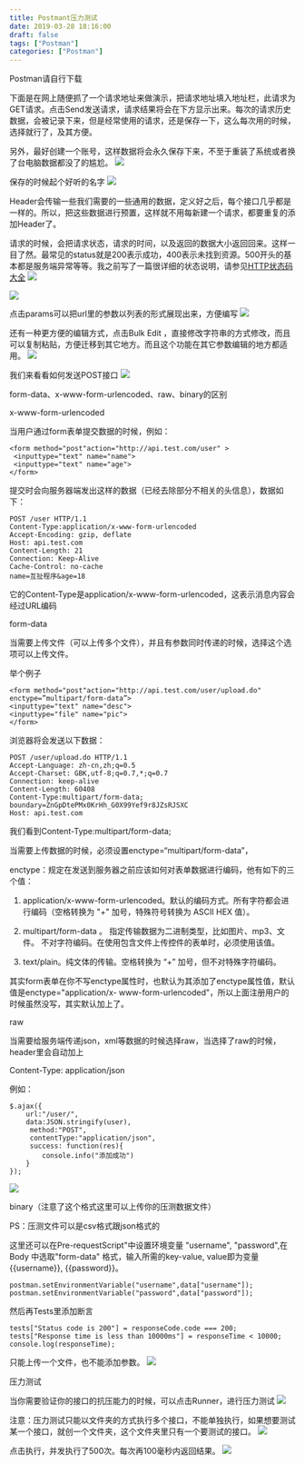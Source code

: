 ```yaml
---
title: Postmant压力测试
date: 2019-03-28 18:16:00
draft: false
tags: ["Postman"]
categories: ["Postman"]
---
```


Postman请自行下载

下面是在网上随便抓了一个请求地址来做演示，把请求地址填入地址栏，此请求为GET请求。点击Send发送请求，请求结果将会在下方显示出来。每次的请求历史数据，会被记录下来，但是经常使用的请求，还是保存一下，这么每次用的时候，选择就行了，及其方便。

另外，最好创建一个账号，这样数据将会永久保存下来，不至于重装了系统或者换了台电脑数据都没了的尴尬。
![](https://img-blog.csdnimg.cn/img_convert/3fea11cd00cc15c65ffa0d8b20d86677.png)


保存的时候起个好听的名字
![](https://img-blog.csdnimg.cn/img_convert/93990e6ee3e367ae2cf87a9116a26bdd.png)


Header会传输一些我们需要的一些通用的数据，定义好之后，每个接口几乎都是一样的。所以，把这些数据进行预置，这样就不用每新建一个请求，都要重复的添加Header了。

请求的时候，会把请求状态，请求的时间，以及返回的数据大小返回回来。这样一目了然。最常见的status就是200表示成功，400表示未找到资源。500开头的基本都是服务端异常等等。我之前写了一篇很详细的状态说明，请参见[HTTP状态码大全](https://cywhat.cn/2019/03/07/http%E5%90%84%E4%B8%AAstatus-code%E4%BB%A3%E8%A1%A8%E4%BB%80%E4%B9%88%E6%84%8F%E6%80%9D/)
![](https://img-blog.csdnimg.cn/img_convert/21001692b3f24989dd93c7370f6c0fe9.png)

![](https://img-blog.csdnimg.cn/img_convert/1ee94aec5573735267fb282f90377d93.png)


点击params可以把url里的参数以列表的形式展现出来，方便编写
![](https://img-blog.csdnimg.cn/img_convert/ea54d62217323e9b20b0d03b28306f3e.png)


还有一种更方便的编辑方式，点击Bulk Edit ，直接修改字符串的方式修改，而且可以复制粘贴，方便迁移到其它地方。而且这个功能在其它参数编辑的地方都适用。
![](https://img-blog.csdnimg.cn/img_convert/ce04535d4f95cd16f1c858a42a7724b3.png)


我们来看看如何发送POST接口
![](https://img-blog.csdnimg.cn/img_convert/50e16c6c51ccd922142639c8bc06e7c9.png)


form-data、x-www-form-urlencoded、raw、binary的区别

x-www-form-urlencoded

当用户通过form表单提交数据的时候，例如：

    <form method="post"action="http://api.test.com/user" >
     <inputtype="text" name="name">
     <inputtype="text" name="age">
    </form>
提交时会向服务器端发出这样的数据（已经去除部分不相关的头信息），数据如下：

    POST /user HTTP/1.1
    Content-Type:application/x-www-form-urlencoded
    Accept-Encoding: gzip, deflate
    Host: api.test.com
    Content-Length: 21
    Connection: Keep-Alive
    Cache-Control: no-cache
    name=互扯程序&age=18

它的Content-Type是application/x-www-form-urlencoded，这表示消息内容会经过URL编码

form-data

当需要上传文件（可以上传多个文件），并且有参数同时传递的时候，选择这个选项可以上传文件。

举个例子

    <form method="post"action="http://api.test.com/user/upload.do" enctype=”multipart/form-data”>
    <inputtype="text" name="desc">
    <inputtype="file" name="pic">
    </form>
浏览器将会发送以下数据：

    POST /user/upload.do HTTP/1.1
    Accept-Language: zh-cn,zh;q=0.5
    Accept-Charset: GBK,utf-8;q=0.7,*;q=0.7
    Connection: keep-alive
    Content-Length: 60408
    Content-Type:multipart/form-data; boundary=ZnGpDtePMx0KrHh_G0X99Yef9r8JZsRJSXC
    Host: api.test.com
我们看到Content-Type:multipart/form-data;

当需要上传数据的时候，必须设置enctype=“multipart/form-data”，

enctype：规定在发送到服务器之前应该如何对表单数据进行编码，他有如下的三个值：

1. application/x-www-form-urlencoded。默认的编码方式。所有字符都会进行编码（空格转换为 "+" 加号，特殊符号转换为 ASCII HEX 值）。

2. multipart/form-data 。 指定传输数据为二进制类型，比如图片、mp3、文件。 不对字符编码。在使用包含文件上传控件的表单时，必须使用该值。

3. text/plain。纯文体的传输。空格转换为 “+” 加号，但不对特殊字符编码。

其实form表单在你不写enctype属性时，也默认为其添加了enctype属性值，默认值是enctype="application/x- www-form-urlencoded"，所以上面注册用户的时候虽然没写，其实默认加上了。

raw

当需要给服务端传递json，xml等数据的时候选择raw，当选择了raw的时候，header里会自动加上

Content-Type: application/json

例如：

    $.ajax({
        url:"/user/",
        data:JSON.stringify(user),
         method:"POST",
         contentType:"application/json",
         success: function(res){
            console.info("添加成功")
        }
    });
![](https://img-blog.csdnimg.cn/img_convert/bb7480fa9fc9f24c23f6d9be8029e579.png)

binary（注意了这个格式这里可以上传你的压测数据文件）

PS：压测文件可以是csv格式跟json格式的

这里还可以在Pre-requestScript"中设置环境变量 "username", "password",在Body 中选取"form-data" 格式，输入所需的key-value, value即为变量{{username}}, {{password}}。

    postman.setEnvironmentVariable("username",data["username"]);
    postman.setEnvironmentVariable("password",data["password"]);

然后再Tests里添加断言

    tests["Status code is 200"] = responseCode.code === 200;
    tests["Response time is less than 10000ms"] = responseTime < 10000;
    console.log(responseTime);

只能上传一个文件，也不能添加参数。
![](https://img-blog.csdnimg.cn/img_convert/6c381a1e9ae7b4a4c0c44e6e95059f97.png)


压力测试

当你需要验证你的接口的抗压能力的时候，可以点击Runner，进行压力测试
![](https://img-blog.csdnimg.cn/img_convert/c0d4f4547adb0e3cdc15e54704abf20a.png)


注意：压力测试只能以文件夹的方式执行多个接口，不能单独执行，如果想要测试某一个接口，就创一个文件夹，这个文件夹里只有一个要测试的接口。
![](https://img-blog.csdnimg.cn/img_convert/59da6db4f53379ce7f7d72a91ff303c1.png)


点击执行，并发执行了500次。每次再100毫秒内返回结果。
![](https://img-blog.csdnimg.cn/img_convert/d5a05c7b0316c18fd005f72ed4a16f63.png)

